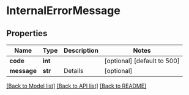# InternalErrorMessage

## Properties
Name | Type | Description | Notes
------------ | ------------- | ------------- | -------------
**code** | **int** |  | [optional] [default to 500]
**message** | **str** | Details | [optional] 

[[Back to Model list]](../README.md#documentation-for-models) [[Back to API list]](../README.md#documentation-for-api-endpoints) [[Back to README]](../README.md)

